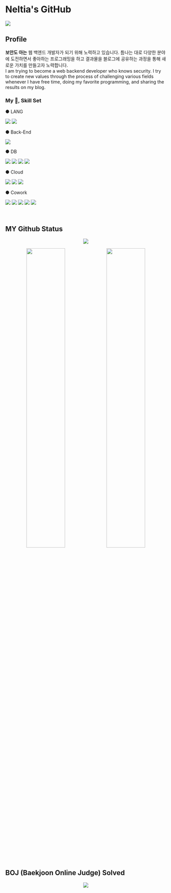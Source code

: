 # Neltia's GitHub
<a href="https://blog.naver.com/dsz08082" target="_blank"><img src="https://img.shields.io/badge/BLOG-2?style=appveyor&logo=naver&logoColor=white"/></a>

## Profile
<p><strong>보안도 아는</strong> 웹 백엔드 개발자가 되기 위해 노력하고 있습니다. 틈나는 대로 다양한 분야에 도전하면서 좋아하는 프로그래밍을 하고 결과물을 블로그에 공유하는 과정을 통해 새로운 가치를 만들고자 노력합니다.
<br>I am trying to become a web backend developer who knows security. I try to create new values through the process of challenging various fields whenever I have free time, doing my favorite programming, and sharing the results on my blog.
</p>

### My 📝, Skill Set
● LANG
<p>
  <img src="https://img.shields.io/badge/Python-3776AB?style=flat-square&logo=Python&logoColor=white"/>
  <img src="https://img.shields.io/badge/Shell Script-181717?style=flat-square&logo=GNU Bash&logoColor=white"/>
<p>
● Back-End
<p>
  <img src="https://img.shields.io/badge/Flask-303030?style=flat-square&logo=Flask&logoColor=white"/>
</p>
● DB
<p>
  <img src="https://img.shields.io/badge/SQLite-003B57?style=flat-square&logo=SQLite&logoColor=white"/>
  <img src="https://img.shields.io/badge/Elasticsearch-005571?style=flat-square&logo=Elasticsearch&logoColor=white"/>
  <img src="https://img.shields.io/badge/MongoDB-47A248?style=flat-square&logo=MongoDB&logoColor=white"/>
  <img src="https://img.shields.io/badge/Firebase-FFCA28?style=flat-square&logo=Firebase&logoColor=white"/>
</p>
● Cloud
<p>
  <img src="https://img.shields.io/badge/Docker-049c8c?style=flat-square&logo=Docker&logoColor=white"/>
  <img src="https://img.shields.io/badge/AWS-232F3F?style=flat-square&logo=Amazon AWS&logoColor=white"/>
  <img src="https://img.shields.io/badge/GCP-1A73E8?style=flat-square&logo=Google Cloud&logoColor=white"/>
</p>
● Cowork
<p>
  <img src="https://img.shields.io/badge/Github-181717?style=flat-square&logo=GitHub&logoColor=white"/>
  <img src="https://img.shields.io/badge/Notion-181717?style=flat-square&logo=Notion&logoColor=white"/>
  <img src="https://img.shields.io/badge/Postman-FF6C37?style=flat-square&logo=Postman&logoColor=white"/>
  <img src="https://img.shields.io/badge/Slack-4A154B?style=flat-square&logo=Slack&logoColor=white"/>
  <img src="https://img.shields.io/badge/Insomnia-5849BE?style=flat-square&logo=Insomnia&logoColor=white"/>
</p>
<br>

## MY Github Status
<div align="center">
  <img src="https://github-profile-trophy.vercel.app/?username=neltia"/>
  <p>
    <img src="https://github-readme-stats.vercel.app/api?username=neltia&show_icons=true" width="49%" />
    <img src="https://github-readme-stats.vercel.app/api/top-langs/?username=neltia&show_icons=true&hide_border=true&title_color=004386&icon_color=004386&layout=compact" width="49%"/>
  </p>
</div>

## BOJ (Baekjoon Online Judge) Solved
<div align="center">
  <a href="https://solved.ac/dsz08082">
    <img src="http://mazassumnida.wtf/api/v2/generate_badge?boj=dsz08082">
  </a>
</div>
